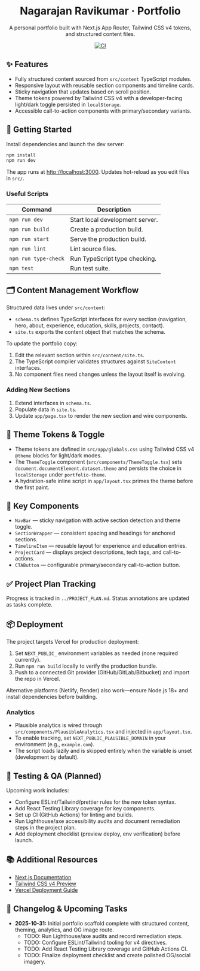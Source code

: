 <div align="center">

  # Nagarajan Ravikumar · Portfolio

  A personal portfolio built with Next.js App Router, Tailwind CSS v4 tokens, and structured content files.

  [![CI](https://github.com/nagarajanr/portfolio/actions/workflows/ci.yml/badge.svg)](https://github.com/nagarajanr/portfolio/actions/workflows/ci.yml)

</div>

## ✨ Features

- Fully structured content sourced from `src/content` TypeScript modules.
- Responsive layout with reusable section components and timeline cards.
- Sticky navigation that updates based on scroll position.
- Theme tokens powered by Tailwind CSS v4 with a developer-facing light/dark toggle persisted in `localStorage`.
- Accessible call-to-action components with primary/secondary variants.

## 🚀 Getting Started

Install dependencies and launch the dev server:

```bash
npm install
npm run dev
```

The app runs at [http://localhost:3000](http://localhost:3000). Updates hot-reload as you edit files in `src/`.

### Useful Scripts

| Command            | Description                     |
| ------------------ | ------------------------------- |
| `npm run dev`      | Start local development server. |
| `npm run build`    | Create a production build.      |
| `npm run start`    | Serve the production build.      |
| `npm run lint`     | Lint source files.              |
| `npm run type-check` | Run TypeScript type checking. |
| `npm test`         | Run test suite.                 |

## 🗂 Content Management Workflow

Structured data lives under `src/content`:

- `schema.ts` defines TypeScript interfaces for every section (navigation, hero, about, experience, education, skills, projects, contact).
- `site.ts` exports the content object that matches the schema.

To update the portfolio copy:

1. Edit the relevant section within `src/content/site.ts`.
2. The TypeScript compiler validates structures against `SiteContent` interfaces.
3. No component files need changes unless the layout itself is evolving.

### Adding New Sections

1. Extend interfaces in `schema.ts`.
2. Populate data in `site.ts`.
3. Update `app/page.tsx` to render the new section and wire components.

## 🎨 Theme Tokens & Toggle

- Theme tokens are defined in `src/app/globals.css` using Tailwind CSS v4 `@theme` blocks for light/dark modes.
- The `ThemeToggle` component (`src/components/ThemeToggle.tsx`) sets `document.documentElement.dataset.theme` and persists the choice in `localStorage` under `portfolio-theme`.
- A hydration-safe inline script in `app/layout.tsx` primes the theme before the first paint.

## 🧱 Key Components

- `NavBar` — sticky navigation with active section detection and theme toggle.
- `SectionWrapper` — consistent spacing and headings for anchored sections.
- `TimelineItem` — reusable layout for experience and education entries.
- `ProjectCard` — displays project descriptions, tech tags, and call-to-actions.
- `CTAButton` — configurable primary/secondary call-to-action button.

## ✅ Project Plan Tracking

Progress is tracked in `../PROJECT_PLAN.md`. Status annotations are updated as tasks complete.

## 📦 Deployment

The project targets Vercel for production deployment:

1. Set `NEXT_PUBLIC_` environment variables as needed (none required currently).
2. Run `npm run build` locally to verify the production bundle.
3. Push to a connected Git provider (GitHub/GitLab/Bitbucket) and import the repo in Vercel.

Alternative platforms (Netlify, Render) also work—ensure Node.js 18+ and install dependencies before building.

### Analytics

- Plausible analytics is wired through `src/components/PlausibleAnalytics.tsx` and injected in `app/layout.tsx`.
- To enable tracking, set `NEXT_PUBLIC_PLAUSIBLE_DOMAIN` in your environment (e.g., `example.com`).
- The script loads lazily and is skipped entirely when the variable is unset (development by default).

## 🧪 Testing & QA (Planned)

Upcoming work includes:

- Configure ESLint/Tailwind/prettier rules for the new token syntax.
- Add React Testing Library coverage for key components.
- Set up CI (GitHub Actions) for linting and builds.
- Run Lighthouse/axe accessibility audits and document remediation steps in the project plan.
- Add deployment checklist (preview deploy, env verification) before launch.

## 📚 Additional Resources

- [Next.js Documentation](https://nextjs.org/docs)
- [Tailwind CSS v4 Preview](https://tailwindcss.com/docs)
- [Vercel Deployment Guide](https://nextjs.org/docs/app/building-your-application/deploying)

## 📝 Changelog & Upcoming Tasks

- **2025-10-31:** Initial portfolio scaffold complete with structured content, theming, analytics, and OG image route.
  - TODO: Run Lighthouse/axe audits and record remediation steps.
  - TODO: Configure ESLint/Tailwind tooling for v4 directives.
  - TODO: Add React Testing Library coverage and GitHub Actions CI.
  - TODO: Finalize deployment checklist and create polished OG/social imagery.
